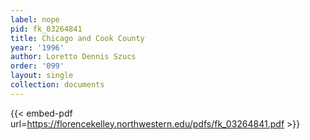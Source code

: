 ```yaml
---
label: nope
pid: fk_03264841
title: Chicago and Cook County
year: '1996'
author: Loretto Dennis Szucs
order: '099'
layout: single
collection: documents
---
```



{{< embed-pdf url=https://florencekelley.northwestern.edu/pdfs/fk_03264841.pdf >}}